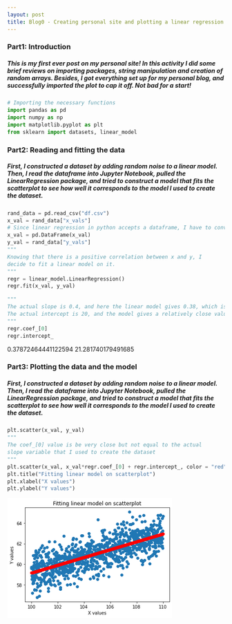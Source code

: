 ```yaml
---
layout: post
title: Blog0 - Creating personal site and plotting a linear regression
---
```


### Part1: Introduction
##### This is my first ever post on my personal site! In this activity I did some brief reviews on importing packages, string manipulation and creation of random arrays. Besides, I got everything set up for my personal blog, and successfully imported the plot to cap it off. Not bad for a start!
```python
# Importing the necessary functions
import pandas as pd
import numpy as np
import matplotlib.pyplot as plt
from sklearn import datasets, linear_model
```

### Part2: Reading and fitting the data
##### First, I constructed a dataset by adding random noise to a linear model. Then, I read the dataframe into Jupyter Notebook, pulled the LinearRegression package, and tried to construct a model that fits the scatterplot to see how well it corresponds to the model I used to create the dataset.
```python
rand_data = pd.read_csv("df.csv")
x_val = rand_data["x_vals"]
# Since linear regression in python accepts a dataframe, I have to convert it
x_val = pd.DataFrame(x_val)
y_val = rand_data["y_vals"]
"""
Knowing that there is a positive correlation between x and y, I 
decide to fit a linear model on it.
"""
regr = linear_model.LinearRegression()
regr.fit(x_val, y_val)
```

```python
"""
The actual slope is 0.4, and here the linear model gives 0.38, which is very close to the actual value I used to construct it.
The actual intercept is 20, and the model gives a relatively close value as well, which is 21.28
"""
regr.coef_[0]
regr.intercept_
```
0.37872464441122594
21.281740179491685


### Part3: Plotting the data and the model
##### First, I constructed a dataset by adding random noise to a linear model. Then, I read the dataframe into Jupyter Notebook, pulled the LinearRegression package, and tried to construct a model that fits the scatterplot to see how well it corresponds to the model I used to create the dataset.
```python
plt.scatter(x_val, y_val)
"""
The coef_[0] value is be very close but not equal to the actual
slope variable that I used to create the dataset
"""
plt.scatter(x_val, x_val*regr.coef_[0] + regr.intercept_, color = "red")
plt.title("Fitting linear model on scatterplot")
plt.xlabel("X values")
plt.ylabel("Y values")
```

![LinearRegression.png](/images/LinearRegression.png)
    

